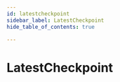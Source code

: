 ```yaml
---
id: latestcheckpoint
sidebar_label: LatestCheckpoint
hide_table_of_contents: true

---
```


# LatestCheckpoint